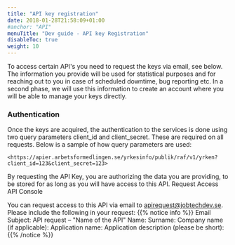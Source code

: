 ```yaml
---
title: "API key registration"
date: 2018-01-28T21:58:09+01:00
#anchor: "API"
menuTitle: "Dev guide - API key Registration"
disableToc: true
weight: 10
---
```


To access certain API's you need to request the keys via email, see below. The information you provide will be used for statistical purposes and for reaching out to you in case of scheduled downtime, bug reporting etc. In a second phase, we will use this information to create an account where you will be able to manage your keys directly.
### Authentication

Once the keys are acquired, the authentication to the services is done using two query parameters client_id and client_secret. These are required on all requests. Below is a sample of how query parameters are used:
```
<https://apier.arbetsformedlingen.se/yrkesinfo/publik/raf/v1/yrken?client_id=123&client_secret=123>
```
By requesting the API Key, you are authorizing the data you are providing, to be stored for as long as you will have access to this API.
Request Access API Console

You can request access to this API via email to apirequest@jobtechdev.se. Please include the following in your request:
{{% notice info %}}
Email Subject: API request – "Name of the API"
Name:
Surname:
Company name (if applicable):
Application name:
Application description (please be short):
{{% /notice %}}


